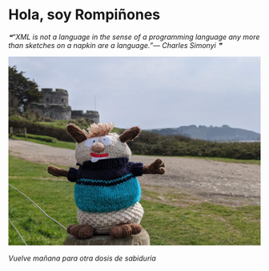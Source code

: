 # Hola, soy Rompiñones

<!--STARTS_HERE_QUOTE_README-->
<i>❝“XML is not a language in the sense of a programming language any more than sketches on a napkin are a language.”— Charles Simonyi   ❞</i>
<!--ENDS_HERE_QUOTE_README-->

<!--START_SECTION:update_image-->
![alt text](https://raw.githubusercontent.com/focaalvarez/rompinones/main/.github/images/00000PORTRAIT_00000_BURST20220329134653723.jpg?raw=true)
<!--END_SECTION:update_image-->

*Vuelve mañana para otra dosis de sabiduría*
